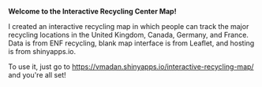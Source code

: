 **Welcome to the Interactive Recycling Center Map!**

I created an interactive recycling map in which people can track the major recycling locations in the United Kingdom, Canada, Germany, and France. Data is from ENF recycling, blank map interface is from Leaflet, and hosting is from shinyapps.io.


To use it, just go to https://vmadan.shinyapps.io/interactive-recycling-map/ and you're all set!
